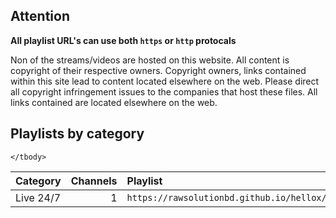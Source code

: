 ## Attention

**All playlist URL's can use both `https` or `http` protocals**

Non of the streams/videos are hosted on this website. All content is copyright of their respective owners. Copyright owners, links contained within this site lead to content located elsewhere on the web. Please direct all copyright infringement issues to the companies that host these files. All links contained are located elsewhere on the web.

## Playlists by category

<table>
	<thead>
		<tr><th align="left">Category</th><th align="right">Channels</th><th align="left">Playlist</th></tr>
	</thead>
	<tbody>
		<tr><td align="left">Live 24/7</td><td align="right">1</td><td align="left"><code>https://rawsolutionbd.github.io/hellox/css/apps/channels/distrotv.m3u</code></td></tr>
		
	</tbody>
</table>
